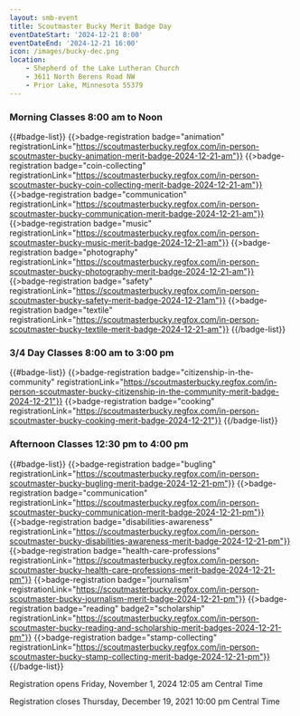 ```yaml
---
layout: smb-event
title: Scoutmaster Bucky Merit Badge Day
eventDateStart: '2024-12-21 8:00'
eventDateEnd: '2024-12-21 16:00'
icon: /images/bucky-dec.png
location:
    - Shepherd of the Lake Lutheran Church
    - 3611 North Berens Road NW
    - Prior Lake, Minnesota 55379
---
```


### Morning Classes 8:00 am to Noon

{{#badge-list}}
{{>badge-registration badge="animation" registrationLink="https://scoutmasterbucky.regfox.com/in-person-scoutmaster-bucky-animation-merit-badge-2024-12-21-am"}}
{{>badge-registration badge="coin-collecting" registrationLink="https://scoutmasterbucky.regfox.com/in-person-scoutmaster-bucky-coin-collecting-merit-badge-2024-12-21-am"}}
{{>badge-registration badge="communication" registrationLink="https://scoutmasterbucky.regfox.com/in-person-scoutmaster-bucky-communication-merit-badge-2024-12-21-am"}}
{{>badge-registration badge="music" registrationLink="https://scoutmasterbucky.regfox.com/in-person-scoutmaster-bucky-music-merit-badge-2024-12-21-am"}}
{{>badge-registration badge="photography" registrationLink="https://scoutmasterbucky.regfox.com/in-person-scoutmaster-bucky-photography-merit-badge-2024-12-21-am"}}
{{>badge-registration badge="safety" registrationLink="https://scoutmasterbucky.regfox.com/in-person-scoutmaster-bucky-safety-merit-badge-2024-12-21am"}}
{{>badge-registration badge="textile" registrationLink="https://scoutmasterbucky.regfox.com/in-person-scoutmaster-bucky-textile-merit-badge-2024-12-21-am"}}
{{/badge-list}}

### 3/4 Day Classes 8:00 am to 3:00 pm

{{#badge-list}}
{{>badge-registration badge="citizenship-in-the-community" registrationLink="https://scoutmasterbucky.regfox.com/in-person-scoutmaster-bucky-citizenship-in-the-community-merit-badge-2024-12-21"}}
{{>badge-registration badge="cooking" registrationLink="https://scoutmasterbucky.regfox.com/in-person-scoutmaster-bucky-cooking-merit-badge-2024-12-21"}}
{{/badge-list}}

### Afternoon Classes 12:30 pm to 4:00 pm

{{#badge-list}}
{{>badge-registration badge="bugling" registrationLink="https://scoutmasterbucky.regfox.com/in-person-scoutmaster-bucky-bugling-merit-badge-2024-12-21-pm"}}
{{>badge-registration badge="communication" registrationLink="https://scoutmasterbucky.regfox.com/in-person-scoutmaster-bucky-communication-merit-badge-2024-12-21-pm"}}
{{>badge-registration badge="disabilities-awareness" registrationLink="https://scoutmasterbucky.regfox.com/in-person-scoutmaster-bucky-disabilities-awareness-merit-badge-2024-12-21-pm"}}
{{>badge-registration badge="health-care-professions" registrationLink="https://scoutmasterbucky.regfox.com/in-person-scoutmaster-bucky-health-care-professions-merit-badge-2024-12-21-pm"}}
{{>badge-registration badge="journalism" registrationLink="https://scoutmasterbucky.regfox.com/in-person-scoutmaster-bucky-journalism-merit-badge-2024-12-21-pm"}}
{{>badge-registration badge="reading" badge2="scholarship" registrationLink="https://scoutmasterbucky.regfox.com/in-person-scoutmaster-bucky-reading-and-scholarship-merit-badges-2024-12-21-pm"}}
{{>badge-registration badge="stamp-collecting" registrationLink="https://scoutmasterbucky.regfox.com/in-person-scoutmaster-bucky-stamp-collecting-merit-badge-2024-12-21-pm"}}
{{/badge-list}}




Registration opens Friday, November 1, 2024 12:05 am Central Time


Registration closes Thursday, December 19, 2021 10:00 pm Central Time
